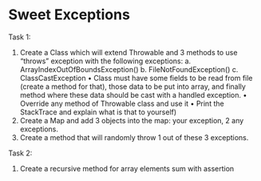 # Sweet Exceptions

Task 1:
1)	Create a Class which will extend Throwable and 3 methods to use “throws” exception with the following exceptions:
a.	ArrayIndexOutOfBoundsException()
b.	FileNotFoundException()
c.	ClassCastException 
•	Class must have some fields to be read from file (create a method for that), those data to be put into array, and finally method where these data should be cast with a handled exception. 
•	Override any method of Throwable class and use it
•	Print the StackTrace and explain what is that to yourself)
2)	Create a Map and add 3 objects into the map: your exception, 2 any exceptions.
3)	Create a method that will randomly throw 1 out of these 3 exceptions. 

Task 2:
1)	Create a recursive method for array elements sum with assertion

